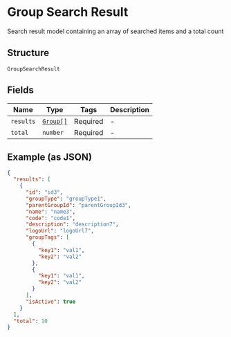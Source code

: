 
# Group Search Result

Search result model containing an array of searched items and a total count

## Structure

`GroupSearchResult`

## Fields

| Name | Type | Tags | Description |
|  --- | --- | --- | --- |
| `results` | [`Group[]`](../../doc/models/group.md) | Required | - |
| `total` | `number` | Required | - |

## Example (as JSON)

```json
{
  "results": [
    {
      "id": "id3",
      "groupType": "groupType1",
      "parentGroupId": "parentGroupId3",
      "name": "name3",
      "code": "code1",
      "description": "description7",
      "logoUrl": "logoUrl7",
      "groupTags": [
        {
          "key1": "val1",
          "key2": "val2"
        },
        {
          "key1": "val1",
          "key2": "val2"
        }
      ],
      "isActive": true
    }
  ],
  "total": 10
}
```

